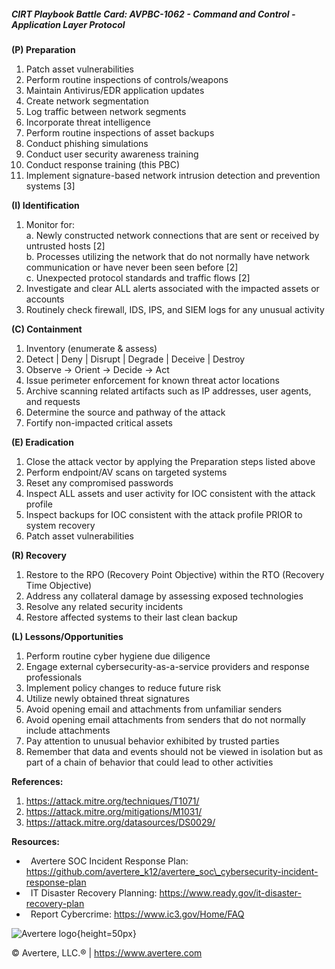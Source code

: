 ##### CIRT Playbook Battle Card: **AVPBC-1062 - Command and Control - Application Layer Protocol**

**(P) Preparation**

1.  Patch asset vulnerabilities
2.  Perform routine inspections of controls/weapons
3.  Maintain Antivirus/EDR application updates
4.  Create network segmentation
5.  Log traffic between network segments
6.  Incorporate threat intelligence
7.  Perform routine inspections of asset backups
8.  Conduct phishing simulations
9.  Conduct user security awareness training
10.  Conduct response training (this PBC)
11.  Implement signature-based network intrusion detection and prevention systems \[3\]

**(I) Identification**

1.  Monitor for:  
    a. Newly constructed network connections that are sent or received by untrusted hosts \[2\]  
    b. Processes utilizing the network that do not normally have network communication or have never been seen before \[2\]  
    c. Unexpected protocol standards and traffic flows \[2\]
2.  Investigate and clear ALL alerts associated with the impacted assets or accounts
3.  Routinely check firewall, IDS, IPS, and SIEM logs for any unusual activity

**(C) Containment**

1.  Inventory (enumerate & assess)
2.  Detect | Deny | Disrupt | Degrade | Deceive | Destroy
3.  Observe -> Orient -> Decide -> Act
4.  Issue perimeter enforcement for known threat actor locations
5.  Archive scanning related artifacts such as IP addresses, user agents, and requests
6.  Determine the source and pathway of the attack
7.  Fortify non-impacted critical assets

**(E) Eradication**

1.  Close the attack vector by applying the Preparation steps listed above
2.  Perform endpoint/AV scans on targeted systems
3.  Reset any compromised passwords
4.  Inspect ALL assets and user activity for IOC consistent with the attack profile
5.  Inspect backups for IOC consistent with the attack profile PRIOR to system recovery
6.  Patch asset vulnerabilities

**(R) Recovery**

1.  Restore to the RPO (Recovery Point Objective) within the RTO (Recovery Time Objective)
2.  Address any collateral damage by assessing exposed technologies
3.  Resolve any related security incidents
4.  Restore affected systems to their last clean backup

**(L) Lessons/Opportunities**

1.  Perform routine cyber hygiene due diligence
2.  Engage external cybersecurity-as-a-service providers and response professionals
3.  Implement policy changes to reduce future risk
4.  Utilize newly obtained threat signatures
5.  Avoid opening email and attachments from unfamiliar senders
6.  Avoid opening email attachments from senders that do not normally include attachments
7.  Pay attention to unusual behavior exhibited by trusted parties
8.  Remember that data and events should not be viewed in isolation but as part of a chain of behavior that could lead to other activities

**References:**

1.  https://attack.mitre.org/techniques/T1071/
2.  https://attack.mitre.org/mitigations/M1031/
3.  https://attack.mitre.org/datasources/DS0029/

**Resources:**

*    Avertere SOC Incident Response Plan: https://github.com/avertere_k12/avertere_soc\_cybersecurity-incident-response-plan
*    IT Disaster Recovery Planning: https://www.ready.gov/it-disaster-recovery-plan
*    Report Cybercrime: https://www.ic3.gov/Home/FAQ

![Avertere logo](https://example.com/averttere-logo.jpg){height=50px}

  
© Avertere, LLC.® | https://www.avertere.com
